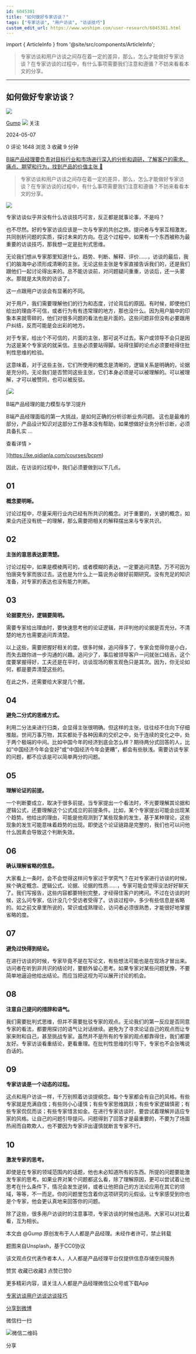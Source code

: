 ```yaml
---
id: 6045381
title: "如何做好专家访谈？"
tags: ["专家访谈", "用户访谈", "访谈技巧"]
custom_edit_url: https://www.woshipm.com/user-research/6045381.html
---
```

import { ArticleInfo } from '@site/src/components/ArticleInfo';

<ArticleInfo
    author="Gump"
    authorLink="https://www.woshipm.com/u/1579723"
    published="2024-05-07"
    views={1648}
    comments={0}
    collects={3}
/>

> 专家访谈和用户访谈之间存在着一定的差异，那么，怎么才能做好专家访谈？在专家访谈的过程中，有什么事项需要我们注意和遵循？不妨来看看本文的分享。

---

## 如何做好专家访谈？

[![](https://static.woshipm.com/view/woshipm_api_def_20240506095708_4674.png?imageView2/1/w/72/h/72/q/100)](https://www.woshipm.com/u/1579723)

[Gump](https://www.woshipm.com/u/1579723) ![](https://static.woshipm.com/tag/1101_1@2x.png) 关注

2024-05-07

0 评论 1648 浏览 3 收藏 9 分钟

[B端产品经理要负责对目标行业和市场进行深入的分析和调研，了解客户的需求、痛点、期望和行为，找到产品的价值主张 🔗](https://ke.qidianla.com/courses/bcpm)

> 专家访谈和用户访谈之间存在着一定的差异，那么，怎么才能做好专家访谈？在专家访谈的过程中，有什么事项需要我们注意和遵循？不妨来看看本文的分享。

![](https://image.woshipm.com/2023/04/13/8b7e302a-d9eb-11ed-a6e8-00163e0b5ff3.jpg)

专家访谈似乎并没有什么访谈技巧可言，反正都是就事论事，不是吗？

也不尽然。好的专家访谈应该是一次与专家的共创之旅。提问者与专家互相激发，共同剖析问题的实质，探讨未来的方向。在这个过程中，如果有一个东西被称为最重要的访谈技巧，那我想一定是批判式思维。

无论我们想从专家那里知道什么，趋势、判断、解释、评价……，访谈的最后，我们的脑海中必须形成清晰的主张。无论这些主张是专家直接告诉我们的，还是我们跟他们一起讨论得出来的。总不能访谈前，对问题疑问重重，访谈后，还一头雾水。那就是太失败的访谈了。

这一点跟用户访谈会有显著的不同。

对于用户，我们需要理解他们的行为和态度，讨论背后的原因。有时候，即使他们给出的理由不可信，或者行为有有违常理的地方，那也没什么。因为用户脑中的印象本来就零碎的，他们对很多问题的看法也是片面的。这些问题非但没有必要跟用户纠结，反而可能是会出彩的地方。

对于专家，给出个不可信的，片面的主张，那可说不过去。客户或领导不会只是因为这是某个专家说的就采信。主张必须要站得脚。站得住脚的论点必须要经得住批判性思维的检验。

这意味着，对于这些主张，它们所使用的概念是清晰的，逻辑关系是明确的，论据是充分的。无论我们是否赞同这些主张，它们本身必须是可以被理解的。可以被理解，才可以被赞同，也可以被反驳。

[![](https://image.woshipm.com/2023/08/02/1554eea8-30e3-11ee-88e7-00163e0b5ff3.png)

B端产品经理的能力模型与学习提升

B端产品经理面临的第一大挑战，是如何正确的分析诊断业务问题。 这也是最难的部分，产品设计知识对这部分工作基本没有帮助，如果想做好业务分析诊断，必须具备扎实 ...

查看详情 >

](https://ke.qidianla.com/courses/bcpm)

因此，在访谈的过程中，我们必须要做到以下几点。

## 01

**概念要明晰。**

讨论过程中，尽量采用行业内已经有所共识的概念。对于重要的，关键的概念，如果业内还没有统一的理解，那么需要把相关的解释摆出来与专家共识。

## 02

**主张的意思表达要清楚。**

讨论过程中，如果是模棱两可的，或者模糊的表达，一定要追问清楚。万不可因为怕唐突专家而放过去。这也是为什么上一篇说务必做好前期研究。没有充足的知识准备，对专家的表达也没有能力判断。

## 03

**论据要充分，逻辑要简明。**

需要专家给出理由时，要快速思考他的论证逻辑，并评判他的论据是否充分。不清楚的地方也需要追问弄清楚。

以上这些，需要把握好相关的度。很多时候，追问得多了，专家会觉得你是小白，而失去跟你进一步沟通的兴趣。追问少了，事后被领导客户一问就张口结舌。这个度要掌握得好，工夫还是在平时，访谈现场的察言观色只是其次。因为，你无论如何，都是要弄清楚这些的。

在此之外，还需要给大家提几个醒。

## 04

**避免二分式的思维方式。**

利用二分法来进行归类，会显得主张很明确。但这样的主张，往往经不住向下仔细推敲。世间万事万物，其实都处于各种因素的交织之中，处于连续的变化之中，处于两个极端的中间。比如中国今年的经济到底会怎么样？期待两分式回答的人，比如“中国经济今年会变好”或“中国经济今年会更糟”，都会有些肤浅。需要访谈专家的问题，都不应该是可以简单两分的问题。

## 05

**理解论证的前提。**

一个判断要成立，取决于很多前提。当专家提出一个看法时，不光要理解其论据和逻辑公式，还要理解这个公式成立的前提条件。比如，某个专家提出可能会出现某个趋势。他给出的理由，可能是他观测到了某些现象的发生，基于某种理论，这些现象的发生可能意味着趋势的出现。即使这个论证链路是完整的，我们也可以问他什么因素会导致这个判断失效。

## 06

**确认理解省略的信息。**

大家看上一条时，会不会觉得这样问专家过于学究气？在对专家进行访谈的时候，挨个确定概念、逻辑公式、论据、论据的性质……，专家可能会觉得没法好好聊天了。我们写报告，这些内容都要特别完整，才经得住客户的拷问。不过在访谈的时候，这么问专家，估计没几个受访者受得了。访谈过程中，多少有些信息是省略的。如之前文章里所说的，常识或成熟理论，访问者必须很熟悉，才能很好地掌握省略的度。

## 07

**避免过快得到结论。**

在进行访谈的时候，专家毕竟不是在写论文，有些想法可能也是在现场才冒出来。访问者在听到非共识的结论时，要额外留心思考。如果专家对某些问题犹豫，不要简单地逼迫他给出结论。而应当把这视为可以展开讨论的机会。

## 08

**注意自己提问的措辞和语气。**

我们需要批判式思维，但并不需要批驳专家的观点。无论我们的第一反应是否同意专家的看法，都要用探讨的语气让对话继续。避免为了寻求论证自己的观点而让专家来附和自己，甚至挑战专家。虽然并不是所有的专家的观点都靠得住，我们都要友好。专家访谈看重结论，更看重理。在批判性思维的引导下，专家也不会张嘴说白话的。

## 09

**专家访谈是一个动态的过程。**

这点和用户访谈一样，千万别照着访谈提纲念。每个专家都会有自己的风格。有些专家就是充满自信；有些则小心谨慎；有些专家思维跳跃；有些专家逻辑慎密；有些专家侃侃而谈；有些专家惜言如金。在进行专家访谈时，要尝试着理解并适应专家的风格。让自己的问题引导提问。问题得到了回答才是最重要的，不要为了场面热闹而自欺欺人，也不要因为专家评出谨慎就断言专家不行。

## 10

**激发专家的思考。**

即使是在专家的领域范围内的话题，他也未必知道所有的东西。所提的问题要能激发专家的思考。如果业界对某个问题都这么看，除了理解原因，更可以尝试着让他思考在什么条件下，情况会发生逆转，或者让他把自己的方法论应用在其它的领域，等等，不一而足。你的问题里包含着你这项研究的元假设。让专家感受到你也是个专家，他会更认真地来回答你的问题。

除了这些，很多用户访谈时的注意事项，专家访谈的时候也适用。大家可以对比着看，互为相长。

本文由 @Gump 原创发布于人人都是产品经理。未经作者许可，禁止转载

题图来自Unsplash，基于CC0协议

该文观点仅代表作者本人，人人都是产品经理平台仅提供信息存储空间服务

赞赏 收藏已收藏3 点赞已赞0

更多精彩内容，请关注人人都是产品经理微信公众号或下载App

[专家访谈](https://www.woshipm.com/tag/%e4%b8%93%e5%ae%b6%e8%ae%bf%e8%b0%88)[用户访谈](https://www.woshipm.com/tag/%e7%94%a8%e6%88%b7%e8%ae%bf%e8%b0%88)[访谈技巧](https://www.woshipm.com/tag/%e8%ae%bf%e8%b0%88%e6%8a%80%e5%b7%a7)

[分享到微博](https://service.weibo.com/share/share.php?appkey=2775287854&title=如何做好专家访谈？&url=https://www.woshipm.com/user-research/6045381.html&pic=https://image.woshipm.com/2023/04/13/8b7e302a-d9eb-11ed-a6e8-00163e0b5ff3.jpg)

微信扫一扫

![微信二维码](https://api.pwmqr.com/qrcode/create/?url=https://www.woshipm.com/user-research/6045381.html)

分享